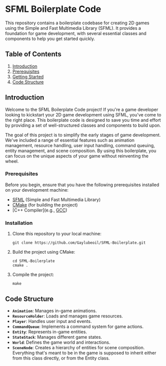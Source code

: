 # SFML Boilerplate Code

This repository contains a boilerplate codebase for creating 2D games using the Simple and Fast Multimedia Library (SFML). It provides a foundation for game development, with several essential classes and components to help you get started quickly.

## Table of Contents

1. [Introduction](#introduction)
2. [Prerequisites](#prerequisites)
3. [Getting Started](#getting-started)
4. [Code Structure](#code-structure)

## Introduction

Welcome to the SFML Boilerplate Code project! If you're a game developer looking to kickstart your 2D game development using SFML, you've come to the right place. This boilerplate code is designed to save you time and effort by providing a set of well-structured classes and components to build upon.

The goal of this project is to simplify the early stages of game development. We've included a range of essential features such as animation management, resource handling, user input handling, command queuing, entity management, and scene composition. By using this boilerplate, you can focus on the unique aspects of your game without reinventing the wheel.

### Prerequisites

Before you begin, ensure that you have the following prerequisites installed on your development machine:

- [SFML](https://www.sfml-dev.org/) (Simple and Fast Multimedia Library)
- [CMake](https://cmake.org/) (for building the project)
- [C++ Compiler](e.g., [GCC](https://gcc.gnu.org/))

### Installation

1. Clone this repository to your local machine:

   ```shell
   git clone https://github.com/Gaylubeoil/SFML-Boilerplate.git
   ```

2. Build the project using CMake:

   ```shell
   cd SFML-Boilerplate
   cmake .
   ```

3. Compile the project:

   ```shell
   make
   ```

## Code Structure

- **`Animation`**: Manages in-game animations.
- **`ResourceHolder`**: Loads and manages game resources.
- **`Player`**: Handles user input and events.
- **`CommandQueue`**: Implements a command system for game actions.
- **`Entity`**: Represents in-game entities.
- **`StateStack`**: Manages different game states.
- **`World`**: Defines the game world and interactions.
- **`SceneNode`**: Creates a hierarchy of entities for scene composition. Everything that's meant to be in the game is supposed to inherit either from this class directly, or from the Entity class.
